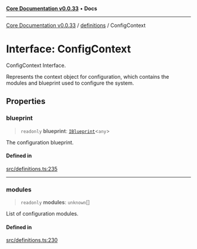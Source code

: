 [**Core Documentation v0.0.33**](../../README.md) • **Docs**

***

[Core Documentation v0.0.33](../../modules.md) / [definitions](../README.md) / ConfigContext

# Interface: ConfigContext

ConfigContext Interface.

Represents the context object for configuration, which contains the modules and blueprint used to configure the system.

## Properties

### blueprint

> `readonly` **blueprint**: [`IBlueprint`](../type-aliases/IBlueprint.md)\<`any`\>

The configuration blueprint.

#### Defined in

[src/definitions.ts:235](https://github.com/stonemjs/core/blob/08021ed6e90932028c37aa9d72d99b714efcda42/src/definitions.ts#L235)

***

### modules

> `readonly` **modules**: `unknown`[]

List of configuration modules.

#### Defined in

[src/definitions.ts:230](https://github.com/stonemjs/core/blob/08021ed6e90932028c37aa9d72d99b714efcda42/src/definitions.ts#L230)
